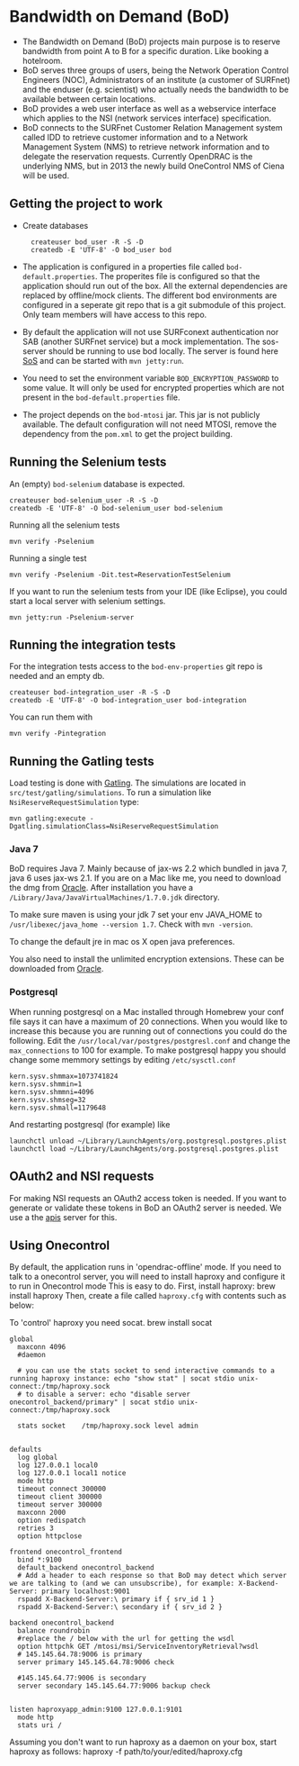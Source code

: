 # Bandwidth on Demand (BoD) #

* The Bandwidth on Demand (BoD) projects main purpose is to reserve
  bandwidth from point A to B for a specific duration. Like booking a
  hotelroom.
* BoD serves three groups of users, being the Network Operation
  Control Engineers (NOC), Administrators of an institute (a customer
  of SURFnet) and the enduser (e.g. scientist) who actually needs the
  bandwidth to be available between certain locations.
* BoD provides a web user interface as well as a webservice interface
  which applies to the NSI (network services interface) specification.
* BoD connects to the SURFnet Customer Relation Management system
  called IDD to retrieve customer information and to a Network
  Management System (NMS) to retrieve network information and to
  delegate the reservation requests. Currently OpenDRAC is the
  underlying NMS, but in 2013 the newly build OneControl NMS of Ciena
  will be used.

## Getting the project to work ##

* Create databases

        createuser bod_user -R -S -D
        createdb -E 'UTF-8' -O bod_user bod

* The application is configured in a properties file called
  `bod-default.properties`. The properites file is configured so that
  the application should run out of the box. All the external
  dependencies are replaced by offline/mock clients. The different bod
  environments are configured in a seperate git repo that is a git
  submodule of this project. Only team members will have access to
  this repo.
* By default the application will not use SURFconext authentication
  nor SAB (another SURFnet service) but a mock implementation. The
  sos-server should be running to use bod locally. The server is found
  here [SoS][sos] and can be started with `mvn jetty:run`.
* You need to set the environment variable `BOD_ENCRYPTION_PASSWORD`
  to some value. It will only be used for encrypted properties which
  are not present in the `bod-default.properties` file.
* The project depends on the `bod-mtosi` jar. This jar is not publicly
  available. The default configuration will not need MTOSI, remove the
  dependency from the `pom.xml` to get the project building.

## Running the Selenium tests ##

An (empty) `bod-selenium` database is expected.

    createuser bod-selenium_user -R -S -D
    createdb -E 'UTF-8' -O bod-selenium_user bod-selenium

Running all the selenium tests

    mvn verify -Pselenium

Running a single test

    mvn verify -Pselenium -Dit.test=ReservationTestSelenium

If you want to run the selenium tests from your IDE (like Eclipse),
you could start a local server with selenium settings.

    mvn jetty:run -Pselenium-server

## Running the integration tests ##

For the integration tests access to the `bod-env-properties` git repo
is needed and an empty db.

    createuser bod-integration_user -R -S -D
    createdb -E 'UTF-8' -O bod-integration_user bod-integration

You can run them with

    mvn verify -Pintegration

## Running the Gatling tests ##

Load testing is done with [Gatling][gatling]. The simulations are
located in `src/test/gatling/simulations`.  To run a simulation like
`NsiReserveRequestSimulation` type:

    mvn gatling:execute -Dgatling.simulationClass=NsiReserveRequestSimulation

### Java 7 ###

BoD requires Java 7. Mainly because of jax-ws 2.2 which bundled in
java 7, java 6 uses jax-ws 2.1. If you are on a Mac like me, you need
to download the dmg from
[Oracle](http://www.oracle.com/technetwork/java/javase/downloads/index.html). After
installation you have a `/Library/Java/JavaVirtualMachines/1.7.0.jdk`
directory.

To make sure maven is using your jdk 7 set your env JAVA_HOME to
``/usr/libexec/java_home --version 1.7``. Check with `mvn -version`.

To change the default jre in mac os X open java preferences.

You also need to install the unlimited encryption extensions. These
can be downloaded from
[Oracle](http://www.oracle.com/technetwork/java/javase/downloads/jce-7-download-432124.html).

### Postgresql

When running postgresql on a Mac installed through Homebrew your conf
file says it can have a maximum of 20 connections. When you would like
to increase this because you are running out of connections you could
do the following. Edit the `/usr/local/var/postgres/postgresl.conf`
and change the `max_connections` to 100 for example.  To make
postgresql happy you should change some memmory settings by editing
`/etc/sysctl.conf`

    kern.sysv.shmmax=1073741824
    kern.sysv.shmmin=1
    kern.sysv.shmmni=4096
    kern.sysv.shmseg=32
    kern.sysv.shmall=1179648

And restarting postgresql (for example) like

    launchctl unload ~/Library/LaunchAgents/org.postgresql.postgres.plist
    launchctl load ~/Library/LaunchAgents/org.postgresql.postgres.plist

## OAuth2 and NSI requests ##

For making NSI requests an OAuth2 access token is needed. If you want
to generate or validate these tokens in BoD an OAuth2 server is
needed. We use a the [apis][apis] server for this.

[jasypt]: http://www.jasypt.org/
[opendrac]: https://www.opendrac.org/
[opendrac-app]: http://drac.surfnet.nl:8443/
[sos]: https://github.com/BandwidthOnDemand/sos-server
[gatling]: http://gatling-tool.org
[apis]: https://github.com/OpenConextApps/apis


## Using Onecontrol
By default, the application runs in 'opendrac-offline' mode. If you need to talk to a onecontrol server, you will need to install haproxy and configure it to run in Onecontrol
mode
This is easy to do. First, install haproxy:
    brew install haproxy
Then, create a file called `haproxy.cfg` with contents such as below:

To 'control' haproxy you need socat.
    brew install socat

```
global
  maxconn 4096
  #daemon

  # you can use the stats socket to send interactive commands to a running haproxy instance: echo "show stat" | socat stdio unix-connect:/tmp/haproxy.sock
  # to disable a server: echo "disable server onecontrol_backend/primary" | socat stdio unix-connect:/tmp/haproxy.sock

  stats socket    /tmp/haproxy.sock level admin


defaults
  log global
  log 127.0.0.1 local0
  log 127.0.0.1 local1 notice
  mode http
  timeout connect 300000
  timeout client 300000
  timeout server 300000
  maxconn 2000
  option redispatch
  retries 3
  option httpclose

frontend onecontrol_frontend
  bind *:9100
  default_backend onecontrol_backend
  # Add a header to each response so that BoD may detect which server we are talking to (and we can unsubscribe), for example: X-Backend-Server: primary localhost:9001
  rspadd X-Backend-Server:\ primary if { srv_id 1 }
  rspadd X-Backend-Server:\ secondary if { srv_id 2 }

backend onecontrol_backend
  balance roundrobin
  #replace the / below with the url for getting the wsdl
  option httpchk GET /mtosi/msi/ServiceInventoryRetrieval?wsdl
  # 145.145.64.78:9006 is primary
  server primary 145.145.64.78:9006 check

  #145.145.64.77:9006 is secondary
  server secondary 145.145.64.77:9006 backup check


listen haproxyapp_admin:9100 127.0.0.1:9101
  mode http
  stats uri /
```

Assuming you don't want to run haproxy as a daemon on your box, start haproxy as follows:
    haproxy -f path/to/your/edited/haproxy.cfg
